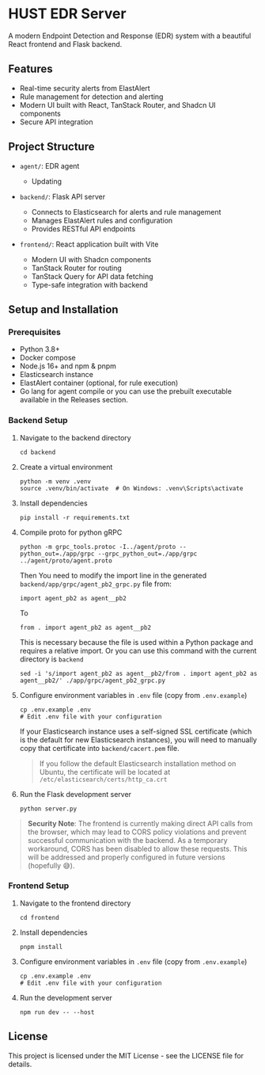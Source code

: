 # HUST EDR Server

A modern Endpoint Detection and Response (EDR) system with a beautiful React frontend and Flask backend.

## Features

- Real-time security alerts from ElastAlert
- Rule management for detection and alerting
- Modern UI built with React, TanStack Router, and Shadcn UI components
- Secure API integration

## Project Structure

- `agent/`: EDR agent
   - Updating

- `backend/`: Flask API server
  - Connects to Elasticsearch for alerts and rule management
  - Manages ElastAlert rules and configuration
  - Provides RESTful API endpoints

- `frontend/`: React application built with Vite
  - Modern UI with Shadcn components
  - TanStack Router for routing
  - TanStack Query for API data fetching
  - Type-safe integration with backend

## Setup and Installation

### Prerequisites

- Python 3.8+
- Docker compose
- Node.js 16+ and npm & pnpm
- Elasticsearch instance
- ElastAlert container (optional, for rule execution)
- Go lang for agent compile or you can use the prebuilt executable available in the Releases section.

### Backend Setup

1. Navigate to the backend directory
   ```
   cd backend
   ```

2. Create a virtual environment
   ```
   python -m venv .venv
   source .venv/bin/activate  # On Windows: .venv\Scripts\activate
   ```

3. Install dependencies
   ```
   pip install -r requirements.txt
   ```

4. Compile proto for python gRPC
   ```
   python -m grpc_tools.protoc -I../agent/proto --python_out=./app/grpc --grpc_python_out=./app/grpc ../agent/proto/agent.proto
   ```
   Then You need to modify the import line in the generated `backend/app/grpc/agent_pb2_grpc.py` file from:
   ```
   import agent_pb2 as agent__pb2
   ```
   To
   ```
   from . import agent_pb2 as agent__pb2
   ```
   This is necessary because the file is used within a Python package and requires a relative import.
   Or you can use this command with the current directory is `backend`
   ```
   sed -i 's/import agent_pb2 as agent__pb2/from . import agent_pb2 as agent__pb2/' ./app/grpc/agent_pb2_grpc.py
   ```


5. Configure environment variables in `.env` file (copy from `.env.example`)
   ```
   cp .env.example .env
   # Edit .env file with your configuration
   ```
   If your Elasticsearch instance uses a self-signed SSL certificate (which is the default for new Elasticsearch instances), you will need to manually copy that certificate into `backend/cacert.pem` file.

   > If you follow the default Elasticsearch installation method on Ubuntu, the certificate will be located at `/etc/elasticsearch/certs/http_ca.crt`


6. Run the Flask development server
   ```
   python server.py
   ```

> **Security Note**: The frontend is currently making direct API calls from the browser, which may lead to CORS policy violations and prevent successful communication with the backend. As a temporary workaround, CORS has been disabled to allow these requests. This will be addressed and properly configured in future versions (hopefully 😅).

### Frontend Setup

1. Navigate to the frontend directory
   ```
   cd frontend
   ```

2. Install dependencies
   ```
   pnpm install
   ```

3. Configure environment variables in `.env` file (copy from `.env.example`)
   ```
   cp .env.example .env
   # Edit .env file with your configuration
   ```

4. Run the development server
   ```
   npm run dev -- --host
   ``` 

## License

This project is licensed under the MIT License - see the LICENSE file for details. 
